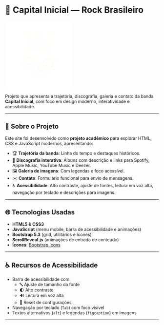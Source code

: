 # 🎸 Capital Inicial — Rock Brasileiro

![Capital Inicial](img/logo.png)

Projeto que apresenta a trajetória, discografia, galeria e contato da banda **Capital Inicial**, com foco em design moderno, interatividade e acessibilidade.

---

## 📝 Sobre o Projeto

Este site foi desenvolvido como **projeto acadêmico** para explorar HTML, CSS e JavaScript modernos, apresentando:

- 🏆 **Trajetória da banda**: Linha do tempo e destaques históricos.
- 🎵 **Discografia interativa**: Álbuns com descrição e links para Spotify, Apple Music, YouTube Music e Deezer.
- 🖼️ **Galeria de imagens**: Com legendas e foco acessível.
- ✉️ **Contato**: Formulário funcional para envio de mensagens.
- ♿ **Acessibilidade**: Alto contraste, ajuste de fontes, leitura em voz alta, navegação por teclado e descrições para imagens.

---

## 🌐 Tecnologias Usadas

- **HTML5 & CSS3**
- **JavaScript** (menu mobile, barra de acessibilidade e animações)
- **Bootstrap 5.3** (grid, utilitários e ícones)
- **ScrollReveal.js** (animações de entrada de conteúdo)
- **Ícones**: [Bootstrap Icons](https://icons.getbootstrap.com/)

---

## ♿ Recursos de Acessibilidade

- Barra de acessibilidade com:
  - 🔤 Ajuste de tamanho da fonte
  - 🌓 Alto contraste
  - 🔊 Leitura em voz alta
  - 🔄 Reset de configurações
- Navegação por teclado (`Tab`) com foco visível
- Textos alternativos (`alt`) e legendas (`figcaption`) em imagens

---

